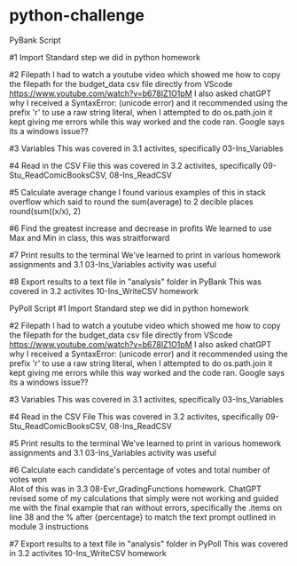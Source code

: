 # python-challenge
PyBank Script

#1 Import
Standard step we did in python homework

#2 Filepath
I had to watch a youtube video which showed me how to copy the filepath for the budget_data csv file directly from VScode https://www.youtube.com/watch?v=b678IZ1O1pM
I also asked chatGPT why I received a SyntaxError: (unicode error) and it recommended using the prefix 'r' to use a raw string literal, when I attempted to do os.path.join it kept giving me errors while this way worked and the code ran. Google says its a windows issue??

#3 Variables 
This was covered in 3.1 activites, specifically 03-Ins_Variables

#4 Read in the CSV File
this was covered in 3.2 activites, specifically 09-Stu_ReadComicBooksCSV, 08-Ins_ReadCSV

#5 Calculate average change
I found various examples of this in stack overflow which said to round the sum(average) to 2 decible places round(sum((x/x), 2) 

#6 Find the greatest increase and decrease in profits
We learned to use Max and Min in class, this was straitforward

#7 Print results to the terminal
We've learned to print in various homework assignments and 3.1 03-Ins_Variables activity was useful 

#8 Export results to a text file in "analysis" folder in PyBank
This was covered in 3.2 activites 10-Ins_WriteCSV homework


PyPoll Script 
#1 Import
Standard step we did in python homework

#2 Filepath
I had to watch a youtube video which showed me how to copy the filepath for the budget_data csv file directly from VScode https://www.youtube.com/watch?v=b678IZ1O1pM
I also asked chatGPT why I received a SyntaxError: (unicode error) and it recommended using the prefix 'r' to use a raw string literal, when I attempted to do os.path.join it kept giving me errors while this way worked and the code ran. Google says its a windows issue??

#3 Variables 
This was covered in 3.1 activites, specifically 03-Ins_Variables

#4 Read in the CSV File
This was covered in 3.2 activites, specifically 09-Stu_ReadComicBooksCSV, 08-Ins_ReadCSV

#5 Print results to the terminal
We've learned to print in various homework assignments and 3.1 03-Ins_Variables activity was useful 

#6 Calculate each candidate's percentage of votes and total number of votes won  
Alot of this was in 3.3 08-Evr_GradingFunctions homework. ChatGPT revised some of my calculations that simply were not working and guided me with the final example that ran without errors, specifically the .items on line 38 and the % after {percentage} to match the text prompt outlined in module 3 instructions 

#7 Export results to a text file in "analysis" folder in PyPoll
This was covered in 3.2 activites 10-Ins_WriteCSV homework